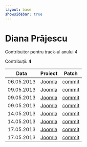 ```yaml
---
layout: base
showsidebar: true
---
```


# Diana Prăjescu

Contribuitor pentru track-ul anului 4

Contribuții: **4**

|Data |Proiect | Patch |
|-----|--------|-------|
|06.05.2013|[Joomla][joomla]|[commit](https://github.com/joomla/joomla-framework/pull/149)|
|09.05.2013|[Joomla][joomla]|[commit](https://github.com/joomla/joomla-framework/pull/152)|
|09.05.2013|[Joomla][joomla]|[commit](https://github.com/joomla/joomla-framework/pull/153)|
|09.05.2013|[Joomla][joomla]|[commit](https://github.com/joomla/joomla-framework/pull/154)|
|14.05.2013|[Joomla][joomla]|[commit](https://github.com/joomla/joomla-framework/pull/159)|
|14.05.2013|[Joomla][joomla]|[commit](https://github.com/joomla/joomla-framework/pull/160)|
|17.05.2013|[Joomla][joomla]|[commit](https://github.com/joomla/joomla-framework/pull/168)|
|17.05.2013|[Joomla][joomla]|[commit](https://github.com/joomla/joomla-cms/pull/1157)|

[joomla]: https://github.com/joomla "Joomla"
